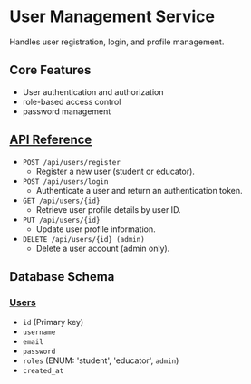 # User Management Service

Handles user registration, login, and profile management.

## Core Features
- User authentication and authorization
- role-based access control
- password management

## [API Reference](http://localhost:8181/swagger-ui.html)

- `POST /api/users/register`
    - Register a new user (student or educator).
- `POST /api/users/login`
    - Authenticate a user and return an authentication token.
- `GET /api/users/{id}`
    - Retrieve user profile details by user ID.
- `PUT /api/users/{id}`
    - Update user profile information.
- `DELETE /api/users/{id} (admin)`
    - Delete a user account (admin only).


## Database Schema

### [Users](src%2Fmain%2Fjava%2Fcom%2Fdcat23%2Flearningnetwork%2Fusers%2Fmodel%2FUser.java)

- `id` (Primary key)
- `username`
- `email`
- `password`
- `roles` (ENUM: 'student', 'educator', `admin`)
- `created_at`